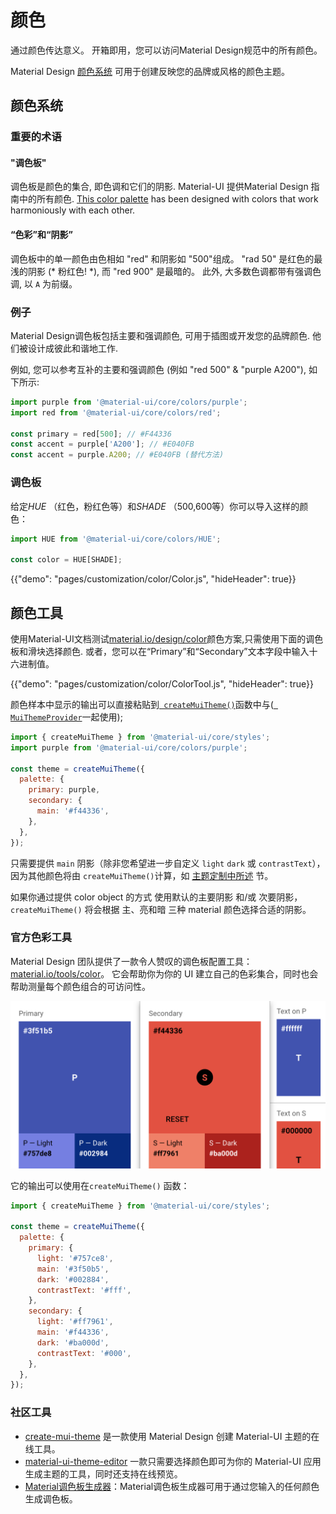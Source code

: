 # 颜色

<p class="description">通过颜色传达意义。 开箱即用，您可以访问Material Design规范中的所有颜色。</p>

Material Design [颜色系统](https://material.io/design/color/) 可用于创建反映您的品牌或风格的颜色主题。

## 颜色系统

### 重要的术语

#### "调色板"

调色板是颜色的集合, 即色调和它们的阴影. Material-UI 提供Material Design 指南中的所有颜色. [This color palette](#color-palette) has been designed with colors that work harmoniously with each other.

#### “色彩”和“阴影”

调色板中的单一颜色由色相如 "red" 和阴影如 "500"组成。 "rad 50" 是红色的最浅的阴影 (* 粉红色! *), 而 "red 900" 是最暗的。 此外, 大多数色调都带有强调色调, 以 ` A ` 为前缀。

### 例子

Material Design调色板包括主要和强调颜色, 可用于插图或开发您的品牌颜色. 他们被设计成彼此和谐地工作.

例如, 您可以参考互补的主要和强调颜色 (例如 "red 500" & "purple A200"), 如下所示:

```js
import purple from '@material-ui/core/colors/purple';
import red from '@material-ui/core/colors/red';

const primary = red[500]; // #F44336
const accent = purple['A200']; // #E040FB
const accent = purple.A200; // #E040FB (替代方法)
```

### 调色板

给定*HUE* （红色，粉红色等）和*SHADE* （500,600等）你可以导入这样的颜色：

```jsx
import HUE from '@material-ui/core/colors/HUE';

const color = HUE[SHADE];
```

{{"demo": "pages/customization/color/Color.js", "hideHeader": true}}

## 颜色工具

使用Material-UI文档测试[material.io/design/color](https://material.io/design/color/)颜色方案,只需使用下面的调色板和滑块选择颜色. 或者，您可以在“Primary”和“Secondary”文本字段中输入十六进制值。

{{"demo": "pages/customization/color/ColorTool.js", "hideHeader": true}}

颜色样本中显示的输出可以直接粘贴到[` createMuiTheme()`](/customization/themes/#createmuitheme-options-theme)函数中与([` MuiThemeProvider`](/customization/themes/#theme-provider)一起使用);

```jsx
import { createMuiTheme } from '@material-ui/core/styles';
import purple from '@material-ui/core/colors/purple';

const theme = createMuiTheme({
  palette: {
    primary: purple,
    secondary: {
      main: '#f44336',
    },
  },
});
```

只需要提供 `main` 阴影（除非您希望进一步自定义 `light` `dark` 或 `contrastText`），因为其他颜色将由 `createMuiTheme()`计算，如 [主题定制中所述](/customization/palette/) 节。

如果你通过提供 color object 的方式 使用默认的主要阴影 和/或 次要阴影，`createMuiTheme()` 将会根据 主、亮和暗 三种 material 颜色选择合适的阴影。

### 官方色彩工具

Material Design 团队提供了一款令人赞叹的调色板配置工具：[material.io/tools/color](https://material.io/tools/color/)。 它会帮助你为你的 UI 建立自己的色彩集合，同时也会帮助测量每个颜色组合的可访问性。

<a href="https://material.io/tools/color/#!/?view.left=0&view.right=0&primary.color=3F51B5&secondary.color=F44336">
  <img src="/static/images/color/colorTool.png" alt="官方色彩工具" style="width: 574px" />
</a>

它的输出可以使用在` createMuiTheme() ` 函数：

```jsx
import { createMuiTheme } from '@material-ui/core/styles';

const theme = createMuiTheme({
  palette: {
    primary: {
      light: '#757ce8',
      main: '#3f50b5',
      dark: '#002884',
      contrastText: '#fff',
    },
    secondary: {
      light: '#ff7961',
      main: '#f44336',
      dark: '#ba000d',
      contrastText: '#000',
    },
  },
});
```

### 社区工具

- [create-mui-theme](https://react-theming.github.io/create-mui-theme/) 是一款使用 Material Design 创建 Material-UI 主题的在线工具。
- [material-ui-theme-editor](https://in-your-saas.github.io/material-ui-theme-editor/) 一款只需要选择颜色即可为你的 Material-UI 应用生成主题的工具，同时还支持在线预览。
- [Material调色板生成器](https://material.io/inline-tools/color/)：Material调色板生成器可用于通过您输入的任何颜色生成调色板。